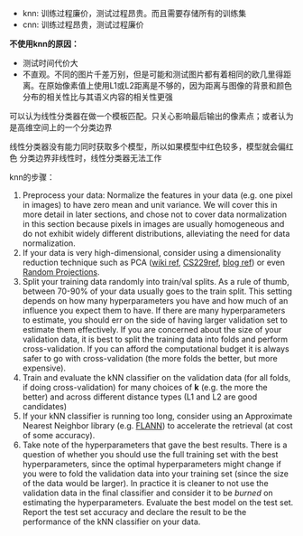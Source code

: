 - knn: 训练过程廉价，测试过程昂贵。而且需要存储所有的训练集
- cnn: 训练过程昂贵，测试过程廉价

**不使用knn的原因：**

- 测试时间代价大
- 不直观。不同的图片千差万别，但是可能和测试图片都有着相同的欧几里得距离。在原始像素值上使用L1或L2距离是不够的，因为距离与图像的背景和颜色分布的相关性比与其语义内容的相关性更强

可以认为线性分类器在做一个模板匹配。只关心影响最后输出的像素点；或者认为是高维空间上的一个分类边界

线性分类器没有能力同时获取多个模型，所以如果模型中红色较多，模型就会偏红色
分类边界非线性时，线性分类器无法工作

knn的步骤：

1.  Preprocess your data: Normalize the features in your data (e.g. one pixel in images) to have zero mean and unit variance. We will cover this in more detail in later sections, and chose not to cover data normalization in this section because pixels in images are usually homogeneous and do not exhibit widely different distributions, alleviating the need for data normalization.
2.  If your data is very high-dimensional, consider using a dimensionality reduction technique such as PCA ([wiki ref](http://en.wikipedia.org/wiki/Principal_component_analysis),  [CS229ref](http://cs229.stanford.edu/notes/cs229-notes10.pdf),  [blog ref](http://www.bigdataexaminer.com/understanding-dimensionality-reduction-principal-component-analysis-and-singular-value-decomposition/)) or even  [Random Projections](http://scikit-learn.org/stable/modules/random_projection.html).
3.  Split your training data randomly into train/val splits. As a rule of thumb, between 70-90% of your data usually goes to the train split. This setting depends on how many hyperparameters you have and how much of an influence you expect them to have. If there are many hyperparameters to estimate, you should err on the side of having larger validation set to estimate them effectively. If you are concerned about the size of your validation data, it is best to split the training data into folds and perform cross-validation. If you can afford the computational budget it is always safer to go with cross-validation (the more folds the better, but more expensive).
4.  Train and evaluate the kNN classifier on the validation data (for all folds, if doing cross-validation) for many choices of  **k**  (e.g. the more the better) and across different distance types (L1 and L2 are good candidates)
5.  If your kNN classifier is running too long, consider using an Approximate Nearest Neighbor library (e.g.  [FLANN](http://www.cs.ubc.ca/research/flann/)) to accelerate the retrieval (at cost of some accuracy).
6.  Take note of the hyperparameters that gave the best results. There is a question of whether you should use the full training set with the best hyperparameters, since the optimal hyperparameters might change if you were to fold the validation data into your training set (since the size of the data would be larger). In practice it is cleaner to not use the validation data in the final classifier and consider it to be  _burned_  on estimating the hyperparameters. Evaluate the best model on the test set. Report the test set accuracy and declare the result to be the performance of the kNN classifier on your data.
<!--stackedit_data:
eyJoaXN0b3J5IjpbLTE0MTAwOTE1MTMsLTU3OTcyNzc5NSwtMj
A5NTEzOTYzNiw5MDU2MjIzNCw1MDk5NzY3OSwxMDI4MTI4MTI2
LDI5NjE0NTcxNywtMTA5MjMzNjg1NSw4MzkzOTY2ODZdfQ==
-->
